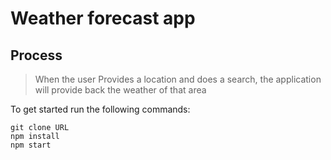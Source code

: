 # Weather forecast app

## Process

> When the user Provides a location and does a search, the application will provide back the weather of that area

To get started run the following commands:

```
git clone URL
npm install
npm start
```
